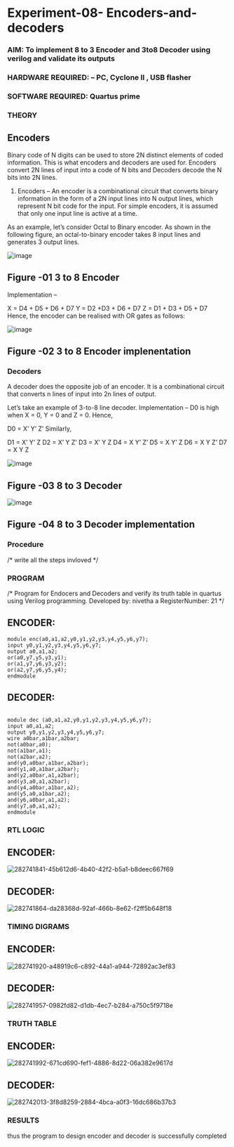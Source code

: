 # Experiment-08- Encoders-and-decoders 
### AIM: To implement 8 to 3 Encoder and  3to8 Decoder using verilog and validate its outputs
### HARDWARE REQUIRED:  – PC, Cyclone II , USB flasher
### SOFTWARE REQUIRED:   Quartus prime
### THEORY 

## Encoders
Binary code of N digits can be used to store 2N distinct elements of coded information. This is what encoders and decoders are used for. Encoders convert 2N lines of input into a code of N bits and Decoders decode the N bits into 2N lines.

1. Encoders –
An encoder is a combinational circuit that converts binary information in the form of a 2N input lines into N output lines, which represent N bit code for the input. For simple encoders, it is assumed that only one input line is active at a time.

As an example, let’s consider Octal to Binary encoder. As shown in the following figure, an octal-to-binary encoder takes 8 input lines and generates 3 output lines.

![image](https://user-images.githubusercontent.com/36288975/171543588-bc0746df-a173-4b35-989e-5fb7d385fe8a.png)
## Figure -01 3 to 8 Encoder 


Implementation –

X = D4 + D5 + D6 + D7
Y = D2 +D3 + D6 + D7
Z = D1 + D3 + D5 + D7 
Hence, the encoder can be realised with OR gates as follows:


![image](https://user-images.githubusercontent.com/36288975/171543740-68403b82-aa93-4c98-9343-f32b14885a2e.png)
## Figure -02 3 to 8 Encoder implenentation 

 ### Decoders 
A decoder does the opposite job of an encoder. It is a combinational circuit that converts n lines of input into 2n lines of output.

Let’s take an example of 3-to-8 line decoder.
Implementation –
D0 is high when X = 0, Y = 0 and Z = 0. Hence,

D0 = X’ Y’ Z’ 
Similarly,

D1 = X’ Y’ Z
D2 = X’ Y Z’
D3 = X’ Y Z
D4 = X Y’ Z’
D5 = X Y’ Z
D6 = X Y Z’
D7 = X Y Z 


![image](https://user-images.githubusercontent.com/36288975/171543978-ee2d0671-2846-40a1-8705-507fd6287a49.png)
## Figure -03 8 to 3 Decoder 



![image](https://user-images.githubusercontent.com/36288975/171543866-5a6eace6-8683-49d7-9c4f-a7cb30ec3035.png)
## Figure -04 8 to 3 Decoder implementation 

### Procedure
/* write all the steps invloved */



### PROGRAM 
/*
Program for Endocers and Decoders  and verify its truth table in quartus using Verilog programming.
Developed by: nivetha a
RegisterNumber:  21
*/

## ENCODER:
```
module enc(a0,a1,a2,y0,y1,y2,y3,y4,y5,y6,y7);
input y0,y1,y2,y3,y4,y5,y6,y7;
output a0,a1,a2;
or(a0,y7,y5,y3,y1);
or(a1,y7,y6,y3,y2);
or(a2,y7,y6,y5,y4);
endmodule

```
## DECODER:
```

module dec (a0,a1,a2,y0,y1,y2,y3,y4,y5,y6,y7);
input a0,a1,a2;
output y0,y1,y2,y3,y4,y5,y6,y7;
wire a0bar,a1bar,a2bar;
not(a0bar,a0);
not(a1bar,a1);
not(a2bar,a2);
and(y0,a0bar,a1bar,a2bar);
and(y1,a0,a1bar,a2bar);
and(y2,a0bar,a1,a2bar);
and(y3,a0,a1,a2bar);
and(y4,a0bar,a1bar,a2);
and(y5,a0,a1bar,a2);
and(y6,a0bar,a1,a2);
and(y7,a0,a1,a2);
endmodule

```



### RTL LOGIC  

## ENCODER:
![282741841-45b612d6-4b40-42f2-b5a1-b8deec667f69](https://github.com/nivetharajaa/Experiment-08-Encoders-and-decoders-/assets/120543388/dd99807d-3fad-458d-8df4-31d568080f7a)


## DECODER:
![282741864-da28368d-92af-466b-8e62-f2ff5b648f18](https://github.com/nivetharajaa/Experiment-08-Encoders-and-decoders-/assets/120543388/de0bf3fa-da35-4174-9c38-a838017b61b2)






### TIMING DIGRAMS  

## ENCODER:
![282741920-a48919c6-c892-44a1-a944-72892ac3ef83](https://github.com/nivetharajaa/Experiment-08-Encoders-and-decoders-/assets/120543388/12a38d80-4040-4985-9c0e-09c7e3697647)


## DECODER:
![282741957-0982fd82-d1db-4ec7-b284-a750c5f9718e](https://github.com/nivetharajaa/Experiment-08-Encoders-and-decoders-/assets/120543388/aeeb210b-a914-434c-b3ca-92e428145e85)



### TRUTH TABLE 
## ENCODER:
![282741992-671cd690-fef1-4886-8d22-06a382e9617d](https://github.com/nivetharajaa/Experiment-08-Encoders-and-decoders-/assets/120543388/d802f553-6813-4d41-a092-5f09ab9b13e4)


## DECODER:
![282742013-3f8d8259-2884-4bca-a0f3-16dc686b37b3](https://github.com/nivetharajaa/Experiment-08-Encoders-and-decoders-/assets/120543388/1857529d-ac70-43a9-a692-2df464af6889)





### RESULTS 
thus the program to design encoder and decoder is successfully completed
